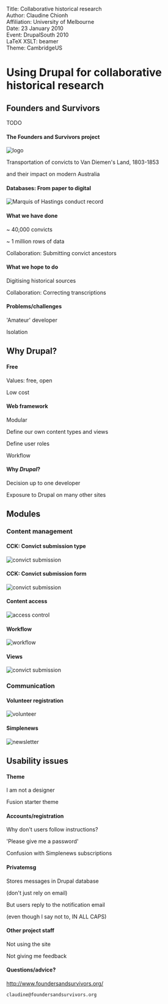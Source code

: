Title: Collaborative historical research  
Author: Claudine Chionh  
Affiliation: University of Melbourne  
Date:  23 January 2010  
Event: DrupalSouth 2010  
LaTeX XSLT: beamer  
Theme: CambridgeUS

# Using Drupal for collaborative historical research

## Founders and Survivors

TODO

#### The Founders and Survivors project

![logo](../images/logo.jpg)

Transportation of convicts to Van Diemen's Land, 1803-1853

and their impact on modern Australia

#### Databases: From paper to digital

![Marquis of Hastings conduct record](../images/conduct.png)

#### What we have done

~ 40,000 convicts

~ 1 million rows of data

Collaboration: Submitting convict ancestors
	
#### What we hope to do

Digitising historical sources

Collaboration: Correcting transcriptions

#### Problems/challenges

'Amateur' developer

Isolation

## Why Drupal?

#### Free

Values: free, open

Low cost

#### Web framework

Modular

Define our own content types and views

Define user roles

Workflow

#### Why *Drupal*?

Decision up to one developer

Exposure to Drupal on many other sites

## Modules

### Content management

#### CCK: Convict submission type

![convict submission](images/convsubtype.png)

#### CCK: Convict submission form

![convict submission](images/convsubform.png)

#### Content access

![access control](images/access.png)

#### Workflow

![workflow](images/workflow.png)

#### Views

![convict submission](images/convsubview.png)

### Communication

#### Volunteer registration

![volunteer](images/volreg.png)

#### Simplenews

![newsletter](images/newsletter.png)

## Usability issues

#### Theme

I am not a designer

Fusion starter theme

#### Accounts/registration

Why don't users follow instructions?

'Please give me a password'

Confusion with Simplenews subscriptions

#### Privatemsg

Stores messages in Drupal database

(don't just rely on email)

But users reply to the notification email

(even though I say not to, IN ALL CAPS)

#### Other project staff

Not using the site

Not giving me feedback

#### Questions/advice?

<http://www.foundersandsurvivors.org/>

`claudine@foundersandsurvivors.org`
